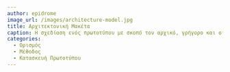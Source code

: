 ```yaml
---
author: epidrome
image_url: /images/architecture-model.jpg
title: Αρχιτεκτονική Μακέτα 
caption: Η σχεδίαση ενός πρωτοτύπου με σκοπό τον αρχικό, γρήγορο και οικονομικό, έλεγχο της διάδρασης είναι ανάλογη με την κατασκευή προσχεδίων και μακέτας από τους αρχιτέκτονες μηχανικούς.
categories:
  - Ορισμός
  - Μέθοδος
  - Κατασκευή Πρωτοτύπου
---
```

